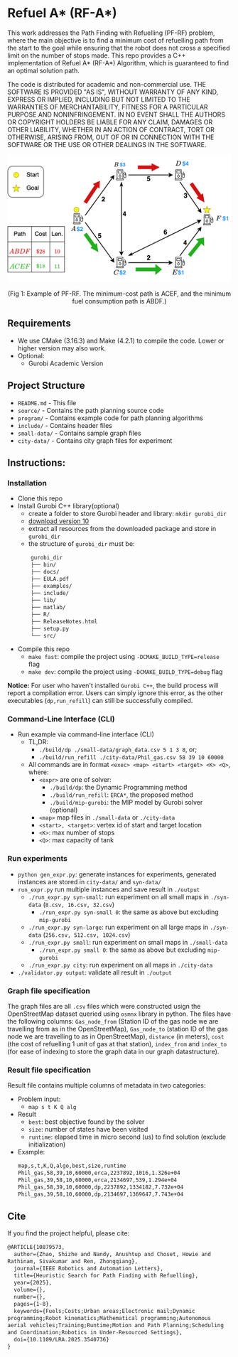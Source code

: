 # Refuel A* (RF-A*)
This work addresses the Path Finding with Refuelling (PF-RF) problem, where the main objective is to find a minimum cost of refuelling path from the start to the goal while ensuring that the robot does not cross a specified limit on the number of stops made.
This repo provides a C++ implementation of Refuel A\* (RF-A\*) Algorithm, which is guaranteed to find an optimal solution path.

The code is distributed for academic and non-commercial use.
THE SOFTWARE IS PROVIDED "AS IS", WITHOUT WARRANTY OF ANY KIND, EXPRESS OR
IMPLIED, INCLUDING BUT NOT LIMITED TO THE WARRANTIES OF MERCHANTABILITY,
FITNESS FOR A PARTICULAR PURPOSE AND NONINFRINGEMENT. IN NO EVENT SHALL THE
AUTHORS OR COPYRIGHT HOLDERS BE LIABLE FOR ANY CLAIM, DAMAGES OR OTHER
LIABILITY, WHETHER IN AN ACTION OF CONTRACT, TORT OR OTHERWISE, ARISING FROM,
OUT OF OR IN CONNECTION WITH THE SOFTWARE OR THE USE OR OTHER DEALINGS IN THE
SOFTWARE.


<p align="center">
    <img src="docs/rf-example.png" width="600" alt="A 100 agent MAPF-AA instances.">
    <p align="center">(Fig 1: Example of PF-RF. The minimum-cost path is ACEF, and the minimum fuel consumption path is ABDF.)</p>
</p>

## Requirements

* We use CMake (3.16.3) and Make (4.2.1) to compile the code. Lower or higher version may also work.
* Optional:
    * Gurobi Academic Version

## Project Structure

* `README.md` - This file
* `source/` - Contains the path planning source code
* `program/` - Contains example code for path planning algorithms
* `include/` - Contains header files
* `small-data/` - Contains sample graph files
* `city-data/` - Contains city graph files for experiment

## Instructions:

### Installation

* Clone this repo
* Install Gurobi C++ library(optional)
    * create a folder to store Gurobi header and library: `mkdir gurobi_dir`
    * [download version 10](https://www.gurobi.com/downloads/gurobi-software/)
    * extract all resources from the downloaded package and store in `gurobi_dir`
    * the structure of `gurobi_dir` must be:
    ```
        gurobi_dir
        ├── bin/
        ├── docs/
        ├── EULA.pdf
        ├── examples/
        ├── include/
        ├── lib/
        ├── matlab/
        ├── R/
        ├── ReleaseNotes.html
        ├── setup.py
        └── src/
    ```
* Compile this repo
    * `make fast`: compile the project using `-DCMAKE_BUILD_TYPE=release` flag
    * `make dev`: compile the project using `-DCMAKE_BUILD_TYPE=debug` flag

**Notice:** For user who haven't installed `Gurobi C++`, the build process will report a compilation error.
    Users can simply ignore this error, as the other executables (`dp,run_refill`) can still be successfully compiled.


### Command-Line Interface (CLI)

* Run example via command-line interface (CLI)
    * TL,DR: 
        * `./build/dp ./small-data/graph_data.csv 5 1 3 8`, or;
        * `./build/run_refill ./city-data/Phil_gas.csv 58 39 10 60000`
    * All commands are in format `<exec> <map> <start> <target> <K> <Q>`, where:
        * `<expr>` are one of solver: 
            * `./build/dp`: the Dynamic Programming method
            * `./build/run_refill`: `ERCA*`, the proposed method
            * `./build/mip-gurobi`: the MIP model by Gurobi solver (optional)
        * `<map>` map files in `./small-data` or `./city-data`
        * `<start>, <target>`: vertex id of start and target location
        * `<K>`: max number of stops
        * `<Q>`: max capacity of tank

### Run experiments
* `python gen_expr.py`: generate instances for experiments, generated instances are stored in `city-data/` and `syn-data/`
* `run_expr.py` run multiple instances and save result in `./output`
    * `./run_expr.py syn-small`: run experiment on all small maps in `./syn-data` (`8.csv, 16.csv, 32.csv`)
        * `./run_expr.py syn-small 0`: the same as above but excluding `mip-gurobi` 
    * `./run_expr.py syn-large`: run experiment on all large maps in `./syn-data` (`256.csv, 512.csv, 1024.csv`)
    * `./run_expr.py small`: run experiment on small maps in `./small-data`
        * `./run_expr.py small 0`: the same as above but excluding `mip-gurobi`
    * `./run_expr.py city`: run experiment on all maps in `./city-data`
* `./validator.py output`: validate all result in `./output`

### Graph file specification
The graph files are all `.csv` files which were constructed usign the OpenStreetMap dataset queried using `osmnx` library in python. The files have the following columns: `Gas_node_from` (Station ID of the gas node we are travelling from as in the OpenStreetMap), `Gas_node_to` (station ID of the gas node we are travelling to as in OpenStreetMap), `distance` (in meters), `cost` (the cost of refuelling 1 unit of gas at that station), `index_from` and `index_to` (for ease of indexing to store the graph data in our graph datastructure).

### Result file specification

Result file contains multiple columns of metadata in two categories: 
* Problem input:
    * `map s t K Q alg` 
* Result
    * `best`: best objective found by the solver
    * `size`: number of states have been visited
    * `runtime`: elapsed time in micro second (us) to find solution (exclude initialization)
* Example:
    ```csv
   map,s,t,K,Q,algo,best,size,runtime
   Phil_gas,58,39,10,60000,erca,2237892,1016,1.326e+04
   Phil_gas,39,58,10,60000,erca,2134697,539,1.294e+04
   Phil_gas,58,39,10,60000,dp,2237892,1334182,7.732e+04
   Phil_gas,39,58,10,60000,dp,2134697,1369647,7.743e+04
    ```
## Cite
If you find the project helpful, please cite:
```
@ARTICLE{10879573,
  author={Zhao, Shizhe and Nandy, Anushtup and Choset, Howie and Rathinam, Sivakumar and Ren, Zhongqiang},
  journal={IEEE Robotics and Automation Letters}, 
  title={Heuristic Search for Path Finding with Refuelling}, 
  year={2025},
  volume={},
  number={},
  pages={1-8},
  keywords={Fuels;Costs;Urban areas;Electronic mail;Dynamic programming;Robot kinematics;Mathematical programming;Autonomous aerial vehicles;Training;Runtime;Motion and Path Planning;Scheduling and Coordination;Robotics in Under-Resourced Settings},
  doi={10.1109/LRA.2025.3540736}
}
```
